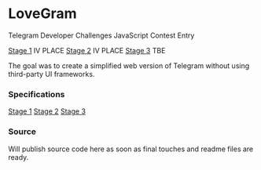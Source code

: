 # LoveGram

Telegram Developer Challenges JavaScript Contest Entry

[Stage 1](https://entry1088-jsround1.usercontent.dev/) IV PLACE
[Stage 2](https://entry1289-jsround2.usercontent.dev/) IV PLACE
[Stage 3](https://entry1413-jsround3.usercontent.dev/) TBE

The goal was to create a simplified web version of Telegram without using third-party UI frameworks.

### Specifications

[Stage 1](https://t.me/contest/118)
[Stage 2](https://t.me/contest/152)
[Stage 3](https://t.me/contest/177)

### Source

Will publish source code here as soon as final touches and readme files are ready.
